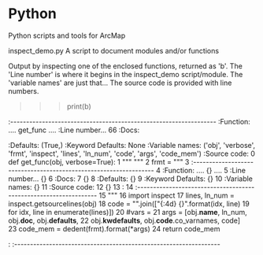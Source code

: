 # Python
Python scripts and tools for ArcMap

inspect_demo.py   A script to document modules and/or functions

Output by inspecting one of the enclosed functions, returned as 'b'.
The 'Line number' is where it begins in the inspect_demo script/module.
The 'variable names' are just that...
The source code is provided with line numbers.

>>> print(b)

:-----------------------------------------------------------------
:Function: .... get_func ....
:Line number... 66
:Docs:
 
:Defaults: (True,)
:Keyword Defaults: None
:Variable names: ('obj', 'verbose', 'frmt', 'inspect', 'lines', 'ln_num', 'code', 'args', 'code_mem')
:Source code:
   0  def get_func(obj, verbose=True):
   1      """ """
   2      frmt = """
   3      :-----------------------------------------------------------------
   4      :Function: .... {} ....
   5      :Line number... {}
   6      :Docs:
   7      {}
   8      :Defaults: {}
   9      :Keyword Defaults: {}
  10      :Variable names: {}
  11      :Source code:
  12      {}
  13      :
  14      :-----------------------------------------------------------------
  15      """
  16      import inspect
  17      lines, ln_num = inspect.getsourcelines(obj)
  18      code = "".join(["{:4d}  {}".format(idx, line)
  19                      for idx, line in enumerate(lines)])
  20      #vars = 
  21      args = [obj.__name__, ln_num, obj.__doc__, obj.__defaults__,
  22              obj.__kwdefaults__, obj.__code__.co_varnames, code]        
  23      code_mem = dedent(frmt).format(*args)
  24      return code_mem

:
:-----------------------------------------------------------------

